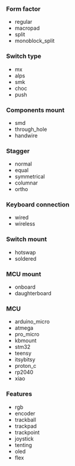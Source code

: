 ### Form factor
- regular
- macropad
- split
- monoblock_split

### Switch type
- mx
- alps
- smk
- choc
- push

### Components mount
- smd
- through_hole
- handwire

### Stagger
- normal
- equal
- symmetrical
- columnar
- ortho

### Keyboard connection
- wired
- wireless

### Switch mount
- hotswap
- soldered

### MCU mount
- onboard
- daughterboard

### MCU
- arduino_micro
- atmega
- pro_micro
- kbmount
- stm32
- teensy
- itsybitsy
- proton_c
- rp2040
- xiao

### Features
- rgb
- encoder
- trackball
- trackpad
- trackpoint
- joystick
- tenting
- oled
- flex